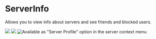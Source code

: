 # ServerInfo

Allows you to view info about servers and see friends and blocked users.

![](https://github.com/Vendicated/Vencord/assets/45497981/a49783b5-e8fc-41d8-968f-58600e9f6580)
![](https://github.com/Vendicated/Vencord/assets/45497981/5efc158a-e671-4196-a15a-77edf79a2630)
![Available as "Server Profile" option in the server context menu](https://github.com/Vendicated/Vencord/assets/45497981/f43be943-6dc4-4232-9709-fbeb382d8e54)
